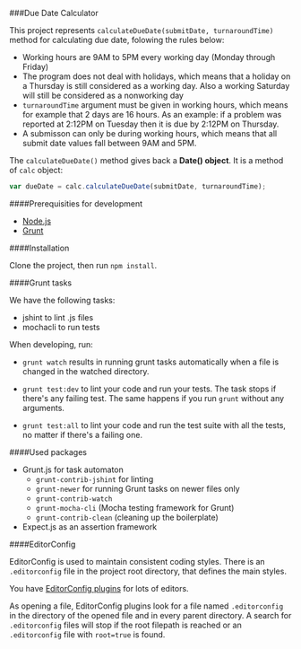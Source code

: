 ###Due Date Calculator

This project represents `calculateDueDate(submitDate, turnaroundTime)` method for calculating due date, folowing the rules below:

- Working hours are 9AM to 5PM every working day (Monday through Friday)
- The program does not deal with holidays, which means that a holiday on a Thursday is still considered as a working day. Also a working Saturday will still be considered as a nonworking day
- `turnaroundTime` argument must be given in working hours, which means for example that 2 days are 16 hours. As an example: if a problem was reported at 2:12PM on Tuesday then it is due by 2:12PM on Thursday.
- A submisson can only be during working hours, which means that all submit date values fall between 9AM and 5PM.

The `calculateDueDate()` method gives back a **Date() object**. It is a method of `calc` object:

```js
var dueDate = calc.calculateDueDate(submitDate, turnaroundTime);
```

####Prerequisities for development

- [Node.js](http://nodejs.org/)
- [Grunt](http://gruntjs.com/getting-started)

####Installation

Clone the project, then run `npm install`.

####Grunt tasks

We have the following tasks:
- jshint to lint .js files
- mochacli to run tests

When developing, run:

- `grunt watch` results in running grunt tasks automatically when a file is changed in the watched directory.

- `grunt test:dev` to lint your code and run your tests. The task stops if there's any failing test. The same happens if you run `grunt` without any arguments.

- `grunt test:all` to lint your code and run the test suite with all the tests, no matter if there's a failing one.

####Used packages

- Grunt.js for task automaton
  - `grunt-contrib-jshint` for linting
  - `grunt-newer` for running Grunt tasks on newer files only
  - `grunt-contrib-watch`
  - `grunt-mocha-cli` (Mocha testing framework for Grunt)
  - `grunt-contrib-clean` (cleaning up the boilerplate)
- Expect.js as an assertion framework

####EditorConfig

EditorConfig is used to maintain consistent coding styles. There is an `.editorconfig` file in the project root directory, that defines the main styles.

You have [EditorConfig plugins](http://editorconfig.org/) for lots of editors.

As opening a file, EditorConfig plugins look for a file named `.editorconfig` in the directory of the opened file and in every parent directory. A search for `.editorconfig` files will stop if the root filepath is reached or an `.editorconfig` file with `root=true` is found.
